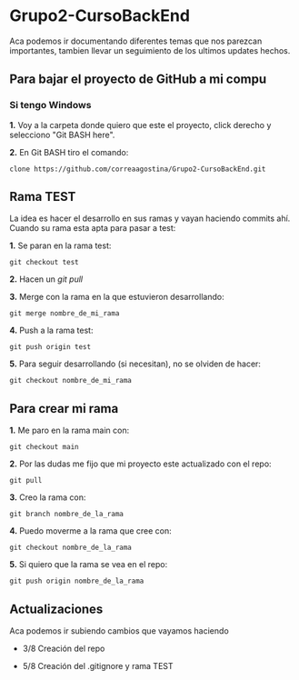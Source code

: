 # Grupo2-CursoBackEnd

Aca podemos ir documentando diferentes temas que nos parezcan importantes, tambien llevar un seguimiento de los ultimos updates hechos.


## Para bajar el proyecto de GitHub a mi compu

### Si tengo Windows

**1.** Voy a la carpeta donde quiero que este el proyecto, click derecho y selecciono "Git BASH here".

**2.** En Git BASH tiro el comando:

    clone https://github.com/correaagostina/Grupo2-CursoBackEnd.git

## Rama TEST
La idea es hacer el desarrollo en sus ramas y vayan haciendo commits ahí. 
Cuando su rama esta apta para pasar a test: 

**1.** Se paran en la rama test: 

    git checkout test

**2.** Hacen un *git pull*

**3.** Merge con la rama en la que estuvieron desarrollando: 

    git merge nombre_de_mi_rama

**4.** Push a la rama test: 

    git push origin test

**5.** Para seguir desarrollando (si necesitan), no se olviden de hacer: 
    
    git checkout nombre_de_mi_rama


## Para crear mi rama

**1.** Me paro en la rama main con:

    git checkout main

**2.** Por las dudas me fijo que mi proyecto este actualizado con el repo:

    git pull

**3.** Creo la rama con: 

    git branch nombre_de_la_rama

**4.** Puedo moverme a la rama que cree con:

    git checkout nombre_de_la_rama

**5.** Si quiero que la rama se vea en el repo:

    git push origin nombre_de_la_rama


## Actualizaciones
Aca podemos ir subiendo cambios que vayamos haciendo

* 3/8 Creación del repo

* 5/8 Creación del .gitignore y rama TEST
